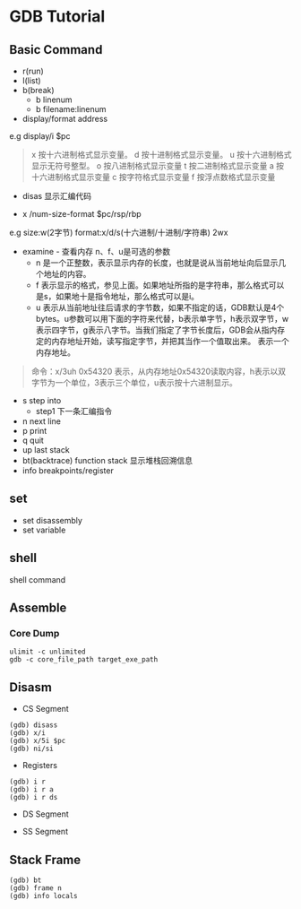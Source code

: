# GDB Tutorial

## Basic Command

- r(run)
- l(list)
- b(break)
   - b linenum
   - b filename:linenum
- display/format address

e.g display/i $pc

>	x 按十六进制格式显示变量。
	d 按十进制格式显示变量。
	u 按十六进制格式显示无符号整型。
	o 按八进制格式显示变量
	t 按二进制格式显示变量
	a 按十六进制格式显示变量
	c 按字符格式显示变量
	f 按浮点数格式显示变量

- disas 显示汇编代码


- x /num-size-format $pc/rsp/rbp 

e.g size:w(2字节) format:x/d/s(十六进制/十进制/字符串)
            2wx 

- examine - 查看内存
n、f、u是可选的参数
  - n 是一个正整数，表示显示内存的长度，也就是说从当前地址向后显示几个地址的内容。
  - f 表示显示的格式，参见上面。如果地址所指的是字符串，那么格式可以是s，如果地十是指令地址，那么格式可以是i。
  - u 表示从当前地址往后请求的字节数，如果不指定的话，GDB默认是4个bytes。u参数可以用下面的字符来代替，b表示单字节，h表示双字节，w表示四字节，g表示八字节。当我们指定了字节长度后，GDB会从指内存定的内存地址开始，读写指定字节，并把其当作一个值取出来。
表示一个内存地址。

> 命令：x/3uh 0x54320 表示，从内存地址0x54320读取内容，h表示以双字节为一个单位，3表示三个单位，u表示按十六进制显示。

- s 	step into
  - step1 下一条汇编指令
- n 	next line
- p 	print
- q   	quit
- up    last stack
- bt(backtrace)	function stack 显示堆栈回溯信息
- info  breakpoints/register

## set 

-   set disassembly
-   set variable

## shell

shell command

## Assemble

### Core Dump

```shell
ulimit -c unlimited
gdb -c core_file_path target_exe_path
```
## Disasm

-   CS Segment

```shell
(gdb) disass
(gdb) x/i
(gdb) x/5i $pc
(gdb) ni/si
```

-   Registers

```shell
(gdb) i r
(gdb) i r a
(gdb) i r ds
```

-   DS Segment

-   SS Segment 

## Stack Frame

```shell
(gdb) bt
(gdb) frame n
(gdb) info locals
```
